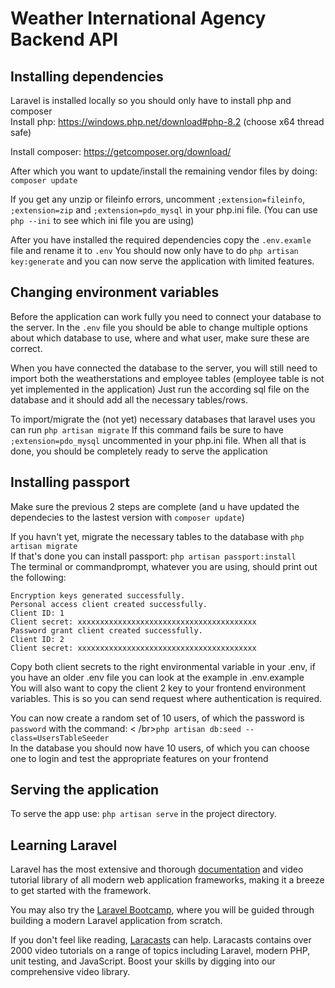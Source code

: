 # Weather International Agency Backend API

## Installing dependencies
Laravel is installed locally so you should only have to install php and composer<br >
Install php: https://windows.php.net/download#php-8.2 (choose x64 thread safe)

Install composer: https://getcomposer.org/download/

After which you want to update/install the remaining vendor files by doing: `composer update`

If you get any unzip or fileinfo errors, uncomment `;extension=fileinfo`, `;extension=zip` and `;extension=pdo_mysql` in your php.ini file. (You can use `php --ini` to see which ini file you are using)

After you have installed the required dependencies copy the `.env.examle` file and rename it to `.env`
You should now only have to do `php artisan key:generate` and you can now serve the application with limited features.

## Changing environment variables
Before the application can work fully you need to connect your database to the server. 
In the `.env` file you should be able to change multiple options about which database to use, where and what user, make sure these are correct.

When you have connected the database to the server, you will still need to import both the weatherstations and employee tables (employee table is not yet implemented in the application)
Just run the according sql file on the database and it should add all the necessary tables/rows.

To import/migrate the (not yet) necessary databases that laravel uses you can run `php artisan migrate` 
If this command fails be sure to have `;extension=pdo_mysql` uncommented in your php.ini file.
When all that is done, you should be completely ready to serve the application

## Installing passport
Make sure the previous 2 steps are complete (and u have updated the dependecies to the lastest version with `composer update`)

If you havn't yet, migrate the necessary tables to the database with `php artisan migrate` </br>
If that's done you can install passport: `php artisan passport:install` </br>
The terminal or commandprompt, whatever you are using, should print out the following:
```
Encryption keys generated successfully.
Personal access client created successfully.
Client ID: 1
Client secret: xxxxxxxxxxxxxxxxxxxxxxxxxxxxxxxxxxxxxxxx
Password grant client created successfully.
Client ID: 2
Client secret: xxxxxxxxxxxxxxxxxxxxxxxxxxxxxxxxxxxxxxxx
```
Copy both client secrets to the right environmental variable in your .env, if you have an older .env file you can look at the example in .env.example </br>
You will also want to copy the client 2 key to your frontend environment variables. This is so you can send request where authentication is required.

You can now create a random set of 10 users, of which the password is `password` with the command: < /br>`php artisan db:seed --class=UsersTableSeeder` </br>
In the database you should now have 10 users, of which you can choose one to login and test the appropriate features on your frontend

## Serving the application
To serve the app use: `php artisan serve` in the project directory.

## Learning Laravel

Laravel has the most extensive and thorough [documentation](https://laravel.com/docs) and video tutorial library of all modern web application frameworks, making it a breeze to get started with the framework.

You may also try the [Laravel Bootcamp](https://bootcamp.laravel.com), where you will be guided through building a modern Laravel application from scratch.

If you don't feel like reading, [Laracasts](https://laracasts.com) can help. Laracasts contains over 2000 video tutorials on a range of topics including Laravel, modern PHP, unit testing, and JavaScript. Boost your skills by digging into our comprehensive video library.
